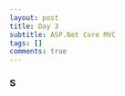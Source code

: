 ```yaml
---
layout: post
title: Day 3
subtitle: ASP.Net Core MVC
tags: []
comments: true
---
```


### S

<br/>
<br/>
<br/>
<br/>
<br/>
<br/>
<br/>
